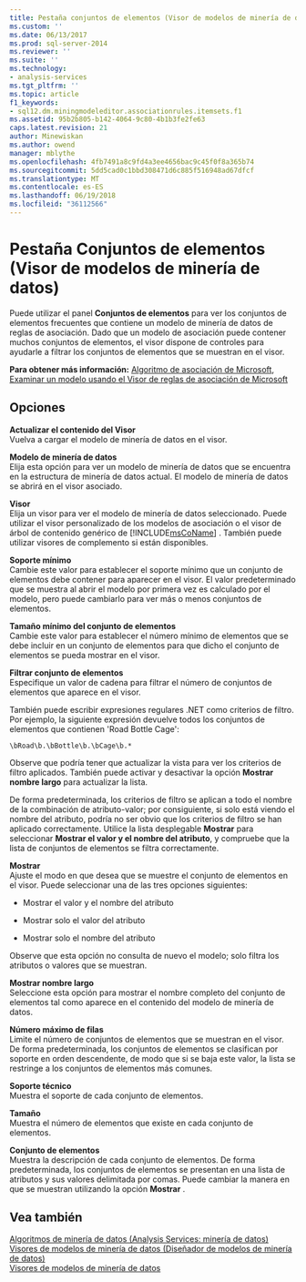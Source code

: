 ```yaml
---
title: Pestaña conjuntos de elementos (Visor de modelos de minería de datos) | Documentos de Microsoft
ms.custom: ''
ms.date: 06/13/2017
ms.prod: sql-server-2014
ms.reviewer: ''
ms.suite: ''
ms.technology:
- analysis-services
ms.tgt_pltfrm: ''
ms.topic: article
f1_keywords:
- sql12.dm.miningmodeleditor.associationrules.itemsets.f1
ms.assetid: 95b2b805-b142-4064-9c80-4b1b3fe2fe63
caps.latest.revision: 21
author: Minewiskan
ms.author: owend
manager: mblythe
ms.openlocfilehash: 4fb7491a8c9fd4a3ee4656bac9c45f0f8a365b74
ms.sourcegitcommit: 5dd5cad0c1bbd308471d6c885f516948ad67dfcf
ms.translationtype: MT
ms.contentlocale: es-ES
ms.lasthandoff: 06/19/2018
ms.locfileid: "36112566"
---
```

# <a name="itemsets-tab-mining-model-viewer"></a>Pestaña Conjuntos de elementos (Visor de modelos de minería de datos)
  Puede utilizar el panel **Conjuntos de elementos** para ver los conjuntos de elementos frecuentes que contiene un modelo de minería de datos de reglas de asociación. Dado que un modelo de asociación puede contener muchos conjuntos de elementos, el visor dispone de controles para ayudarle a filtrar los conjuntos de elementos que se muestran en el visor.  
  
 **Para obtener más información:** [Algoritmo de asociación de Microsoft](data-mining/microsoft-association-algorithm.md), [Examinar un modelo usando el Visor de reglas de asociación de Microsoft](data-mining/browse-a-model-using-the-microsoft-association-rules-viewer.md)  
  
## <a name="options"></a>Opciones  
 **Actualizar el contenido del Visor**  
 Vuelva a cargar el modelo de minería de datos en el visor.  
  
 **Modelo de minería de datos**  
 Elija esta opción para ver un modelo de minería de datos que se encuentra en la estructura de minería de datos actual. El modelo de minería de datos se abrirá en el visor asociado.  
  
 **Visor**  
 Elija un visor para ver el modelo de minería de datos seleccionado. Puede utilizar el visor personalizado de los modelos de asociación o el visor de árbol de contenido genérico de [!INCLUDE[msCoName](../includes/msconame-md.md)] . También puede utilizar visores de complemento si están disponibles.  
  
 **Soporte mínimo**  
 Cambie este valor para establecer el soporte mínimo que un conjunto de elementos debe contener para aparecer en el visor. El valor predeterminado que se muestra al abrir el modelo por primera vez es calculado por el modelo, pero puede cambiarlo para ver más o menos conjuntos de elementos.  
  
 **Tamaño mínimo del conjunto de elementos**  
 Cambie este valor para establecer el número mínimo de elementos que se debe incluir en un conjunto de elementos para que dicho el conjunto de elementos se pueda mostrar en el visor.  
  
 **Filtrar conjunto de elementos**  
 Especifique un valor de cadena para filtrar el número de conjuntos de elementos que aparece en el visor.  
  
 También puede escribir expresiones regulares .NET como criterios de filtro. Por ejemplo, la siguiente expresión devuelve todos los conjuntos de elementos que contienen 'Road Bottle Cage':  
  
 `\bRoad\b.\bBottle\b.\bCage\b.*`  
  
 Observe que podría tener que actualizar la vista para ver los criterios de filtro aplicados. También puede activar y desactivar la opción **Mostrar nombre largo** para actualizar la lista.  
  
 De forma predeterminada, los criterios de filtro se aplican a todo el nombre de la combinación de atributo-valor; por consiguiente, si solo está viendo el nombre del atributo, podría no ser obvio que los criterios de filtro se han aplicado correctamente. Utilice la lista desplegable **Mostrar** para seleccionar **Mostrar el valor y el nombre del atributo**, y compruebe que la lista de conjuntos de elementos se filtra correctamente.  
  
 **Mostrar**  
 Ajuste el modo en que desea que se muestre el conjunto de elementos en el visor. Puede seleccionar una de las tres opciones siguientes:  
  
-   Mostrar el valor y el nombre del atributo  
  
-   Mostrar solo el valor del atributo  
  
-   Mostrar solo el nombre del atributo  
  
 Observe que esta opción no consulta de nuevo el modelo; solo filtra los atributos o valores que se muestran.  
  
 **Mostrar nombre largo**  
 Seleccione esta opción para mostrar el nombre completo del conjunto de elementos tal como aparece en el contenido del modelo de minería de datos.  
  
 **Número máximo de filas**  
 Limite el número de conjuntos de elementos que se muestran en el visor. De forma predeterminada, los conjuntos de elementos se clasifican por soporte en orden descendente, de modo que si se baja este valor, la lista se restringe a los conjuntos de elementos más comunes.  
  
 **Soporte técnico**  
 Muestra el soporte de cada conjunto de elementos.  
  
 **Tamaño**  
 Muestra el número de elementos que existe en cada conjunto de elementos.  
  
 **Conjunto de elementos**  
 Muestra la descripción de cada conjunto de elementos. De forma predeterminada, los conjuntos de elementos se presentan en una lista de atributos y sus valores delimitada por comas. Puede cambiar la manera en que se muestran utilizando la opción **Mostrar** .  
  
## <a name="see-also"></a>Vea también  
 [Algoritmos de minería de datos &#40;Analysis Services: minería de datos&#41;](data-mining/data-mining-algorithms-analysis-services-data-mining.md)   
 [Visores de modelos de minería de datos &#40;Diseñador de modelos de minería de datos&#41;](mining-model-viewers-data-mining-model-designer.md)   
 [Visores de modelos de minería de datos](data-mining/data-mining-model-viewers.md)  
  
  